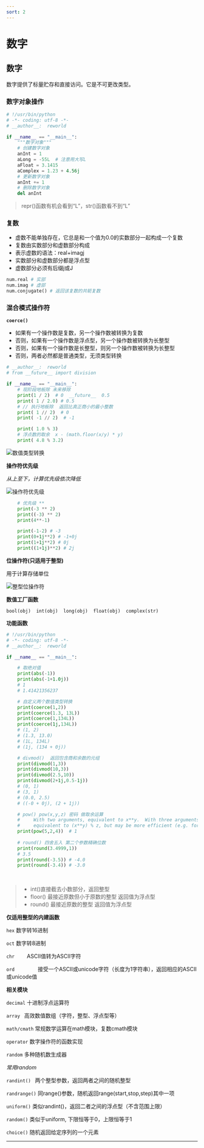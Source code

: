 ```yaml
---
sort: 2
---
```


# 数字
## 数字

数字提供了标量贮存和直接访问。它是不可更改类型。

###  数字对象操作

~~~python
# !/usr/bin/python
# -*- coding: utf-8 -*-
# __author__:  reworld

if __name__ == "__main__":
    """数字对象"""
    # 创建数字对象
    anInt = 1
    aLong = -55L  # 注意用大写L
    aFloat = 3.1415
    aComplex = 1.23 + 4.56j
    # 更新数字对象
    anInt += 1
    # 删除数字对象
    del anInt
~~~

>repr()函数有机会看到“L”，str()函数看不到“L”

### 复数

* 虚数不能单独存在，它总是和一个值为0.0的实数部分一起构成一个复数
* 复数由实数部分和虚数部分构成
* 表示虚数的语法：real+imagj
* 实数部分和虚数部分都是浮点型
* 虚数部分必须有后缀j或J

~~~python
num.real # 实部
num.imag # 虚部
num.conjugate() # 返回该复数的共轭复数
~~~

### 混合模式操作符

**`coerce()`**

* 如果有一个操作数是复数，另一个操作数被转换为复数
* 否则，如果有一个操作数是浮点型，另一个操作数被转换为长整型
* 否则，如果有一个操作数是长整型，则另一个操作数被转换为长整型
* 否则，两者必然都是普通类型，无须类型转换

~~~python
# __author__:  reworld
# from __future__ import division

if __name__ == "__main__":
    # 现阶段地板除 未来移除
    print(1 / 2)  # 0  __future__  0.5
    print( 1 / 2.0) # 0.5
    # // 执行地板除  返回比真正商小的最小整数
    print( 1 // 2)  # 0
    print( -1 // 2)  # -1

    print( 1.0 % 3)
    # 浮点数的取余  x - (math.floor(x/y) * y)
    print( 4.8 % 3.2)
~~~



![数值类型转换][1]

**操作符优先级**

*从上至下，计算优先级依次降低*

![操作符优先级][2]



~~~python
    # 优先级 **
    print(-3 ** 2)
    print((-3) ** 2)
    print(4**-1)

    print(-1-2) # -3
    print(0+1j**2) # -1+0j
    print(1+1j**2) # 0j
    print((1+1j)**2) # 2j
~~~

**位操作符(只适用于整型)**

用于计算存储单位

![整型位操作符][3]

**数值工厂函数**

`bool(obj)  int(obj)  long(obj)  float(obj)  complex(str)`

**功能函数**

~~~python
# !/usr/bin/python
# -*- coding: utf-8 -*-
# __author__:  reworld

if __name__ == "__main__":

    # 取绝对值
    print(abs(-1))
    print(abs(-1+1.0j))
    # 1
    # 1.41421356237

    # 自定义两个数值类型转换
    print(coerce(1,2))
    print(coerce(1.3, 13L))
    print(coerce(1,134L))
    print(coerce(1j,134L))
    # (1, 2)
    # (1.3, 13.0)
    # (1L, 134L)
    # (1j, (134 + 0j))

    # divmod()  返回包含商和余数的元组
    print(divmod(1,3))
    print(divmod(10,3))
    print(divmod(2.5,10))
    print(divmod(2+1j,0.5-1j))
    # (0, 1)
    # (3, 1)
    # (0.0, 2.5)
    # ((-0 + 0j), (2 + 1j))

    # pow() pow(x,y,z) 密码 做取余运算
    #     With two arguments, equivalent to x**y.  With three arguments,
    #     equivalent to (x**y) % z, but may be more efficient (e.g. for longs).
    print(pow(5,2,4))  # 1
    
    # round() 四舍五入 第二个参数精确位数
    print(round(3.4999,1))
    # 3.5
    print(round(-3.5)) # -4.0
    print(round(-3.4)) # -3.0
    
    
~~~

>* int()直接截去小数部分，返回整型
>* floor() 最接近原数但小于原数的整型  返回值为浮点型
>* round() 最接近原数的整型  返回值为浮点型

**仅适用整型的内建函数**

`hex`  数字转16进制

`oct`   数字转8进制

`chr  	`    ASCII值转为ASCII字符

`ord        `   接受一个ASCII或unicode字符（长度为1字符串），返回相应的ASCII或unicode值

**相关模块**

`decimal`   十进制浮点运算符

`array `    高效数值数组（字符，整型、浮点型等）

`math/cmath`  常规数学运算在math模块，复数cmath模块

`operator`  数字操作符的函数实现

`random` 多种随机数生成器

*常用random*

`randint() `    两个整型参数，返回两者之间的随机整型

`randrange()`  同range()参数，随机返回range(start,stop,step)其中一项

`uniform()`  类似randint()，返回二者之间的浮点型（不含范围上限）

`random()`  类似于uniform, 下限恒等于0，上限恒等于1

`choice()` 随机返回给定序列的一个元素

------

[1]: http://img.iyzh.club/python/numConver.jpg
[2]: http://img.iyzh.club/python/intOperation.jpg
[3]: http://img.iyzh.club/python/intBiteOpr.jpg

